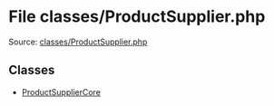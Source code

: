 File classes/ProductSupplier.php
=========

Source: [classes/ProductSupplier.php](https://github.com/PrestaShop/PrestaShop/blob/1.6.1.3/classes/ProductSupplier.php)


Classes
-------

* [ProductSupplierCore](class.ProductSupplierCore.md)

